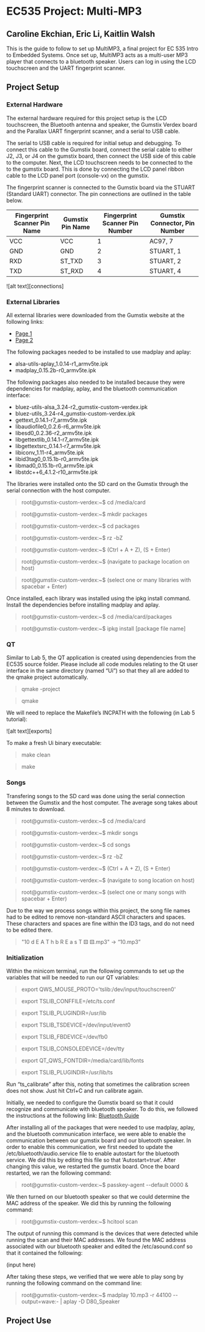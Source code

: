 # EC535 Project: Multi-MP3
## Caroline Ekchian, Eric Li, Kaitlin Walsh

This is the guide to follow to set up MultiMP3, a final project for EC 535 Intro to Embedded Systems.  Once set up, MultiMP3 acts as a multi-user MP3 player that connects to a bluetooth speaker.  Users can log in using the LCD touchscreen and the UART fingerprint scanner.

## Project Setup

### External Hardware
The external hardware required for this project setup is the LCD touchscreen, the Bluetooth antenna and speaker, the Gumstix Verdex board and the Parallax UART fingerprint scanner, and a serial to USB cable. 

The serial to USB cable is required for initial setup and debugging. To connect this cable to the Gumstix board, connect the serial cable to either J2, J3, or J4 on the gumstix board, then connect the USB side of this cable to the computer. Next, the LCD touchscreen needs to be connected to the to the gumstix board. This is done by connecting the LCD panel ribbon cable to the LCD panel port (console-vx) on the gumstix. 

The fingerprint scanner is connected to the Gumstix board via the STUART (Standard UART) connector. The pin connections are outlined in the table below.


|Fingerprint Scanner Pin Name|Gumstix Pin Name|Fingerprint Scanner Pin Number|Gumstix Connector, Pin Number|
|---|---|---|---|
|VCC|VCC|1|AC97, 7 
|GND|GND|2|STUART, 1|
|RXD|ST_TXD|3|STUART,  2|
|TXD|ST_RXD|4|STUART, 4|
 
![alt text][connections]

[logo]: https://github.com/ericli21/ec535-multi-mp3/blob/master/connections.jpg

### External Libraries

All external libraries were downloaded from the Gumstix website at the following links: 
* [Page 1](https://downloads.gumstix.com/feeds/archive/318M/glibc/ipk/armv5te/)
* [Page 2](https://downloads.gumstix.com/feeds/archive/318M/glibc/ipk/gumstix-custom-verdex/)

The following packages needed to be installed to use madplay and aplay:
* alsa-utils-aplay_1.0.14-r1_armv5te.ipk
* madplay_0.15.2b-r0_armv5te.ipk

The following packages also needed to be installed because they were dependencies for madplay, aplay, and the bluetooth communication interface:
* bluez-utils-alsa_3.24-r2_gumstix-custom-verdex.ipk
* bluez-utils_3.24-r4_gumstix-custom-verdex.ipk
* gettext_0.14.1-r7_armv5te.ipk
* libaudiofile0_0.2.6-r6_armv5te.ipk
* libesd0_0.2.36-r2_armv5te.ipk
* libgettextlib_0.14.1-r7_armv5te.ipk
* libgettextsrc_0.14.1-r7_armv5te.ipk
* libiconv_1.11-r4_armv5te.ipk
* libid3tag0_0.15.1b-r0_armv5te.ipk
* libmad0_0.15.1b-r0_armv5te.ipk
* libstdc++6_4.1.2-r10_armv5te.ipk

The libraries were installed onto the SD card on the Gumstix through the serial connection with the host computer.

> root@gumstix-custom-verdex:~$ cd /media/card

> root@gumstix-custom-verdex:~$ mkdir packages

> root@gumstix-custom-verdex:~$ cd packages

> root@gumstix-custom-verdex:~$ rz -bZ

> root@gumstix-custom-verdex:~$ (Ctrl + A + Z), (S + Enter)

> root@gumstix-custom-verdex:~$ (navigate to package location on host)

> root@gumstix-custom-verdex:~$ (select one or many libraries with spacebar + Enter)

Once installed, each library was installed using the ipkg install command. Install the dependencies before installing madplay and aplay.

> root@gumstix-custom-verdex:~$ cd /media/card/packages

> root@gumstix-custom-verdex:~$ ipkg install [package file name]


### QT

Similar to Lab 5, the QT application is created using dependencies from the EC535 source folder. Please include all code modules relating to the Qt user interface in the same directory (named “Ui”) so that they all are added to the qmake project automatically. 

> qmake -project

> qmake

We will need to replace the Makefile’s INCPATH with the following (in Lab 5 tutorial):

![alt text][exports]

[logo]: https://github.com/ericli21/ec535-multi-mp3/blob/master/exports.jpg


To make a fresh Ui binary executable:

> make clean

> make

### Songs

Transfering songs to the SD card was done using the serial connection between the Gumstix and the host computer. The average song takes about 8 minutes to download.

> root@gumstix-custom-verdex:~$ cd /media/card

> root@gumstix-custom-verdex:~$ mkdir songs

> root@gumstix-custom-verdex:~$ cd songs

> root@gumstix-custom-verdex:~$ rz -bZ

> root@gumstix-custom-verdex:~$ (Ctrl + A + Z), (S + Enter)

> root@gumstix-custom-verdex:~$ (navigate to song location on host)

> root@gumstix-custom-verdex:~$ (select one or many songs with spacebar + Enter)

Due to the way we process songs within this project, the song file names had to be edited to remove non-standard ASCII characters and spaces.  These characters and spaces are fine within the ID3 tags, and do not need to be edited there.

> "10 d E A T h b R E a s T ⚄ ⚄.mp3" -> “10.mp3” 

### Initialization

Within the minicom terminal, run the following commands to set up the variables that will be needed to run our QT variables:

> export QWS_MOUSE_PROTO='tslib:/dev/input/touchscreen0'

> export TSLIB_CONFFILE=/etc/ts.conf

> export TSLIB_PLUGINDIR=/usr/lib

> export TSLIB_TSDEVICE=/dev/input/event0

> export TSLIB_FBDEVICE=/dev/fb0

> export TSLIB_CONSOLEDEVICE=/dev/tty

> export QT_QWS_FONTDIR=/media/card/lib/fonts

> export TSLIB_PLUGINDIR=/usr/lib/ts
    
Run “ts_calibrate” after this, noting that sometimes the calibration screen does not show.  Just hit Ctrl+C and run calibrate again.

Initially, we needed to configure the Gumstix board so that it could recognize and communicate with bluetooth speaker. To do this, we followed the instructions at the following link: [Bluetooth Guide](https://wiki.gumstix.com/index.php/Category:How_to_-_bluetooth)

After installing all of the packages that were needed to use madplay, aplay, and the bluetooth communication interface, we were able to enable the communication between our gumstix board and our bluetooth speaker. In order to enable this communication, we first needed to update the /etc/bluetooth/audio.service file to enable autostart for the bluetooth service. We did this by editing this file so that ‘Autostart=true’. After changing this value, we restarted the gumstix board. Once the board restarted, we ran the following command: 

> root@gumstix-custom-verdex:~$ passkey-agent --default 0000 &

We then turned on our bluetooth speaker so that we could determine the MAC address of the speaker. We did this by running the following command:

> root@gumstix-custom-verdex:~$ hcitool scan

The output of running this command is the devices that were detected while running the scan and their MAC addresses. We found the MAC address associated with our bluetooth speaker and edited the /etc/asound.conf so that it contained the following: 

(input here)

After taking these steps, we verified that we were able to play song by running the following command on the command line:

> root@gumstix-custom-verdex:~$ madplay 10.mp3 -r 44100 --output=wave:- | aplay -D D80_Speaker

## Project Use
